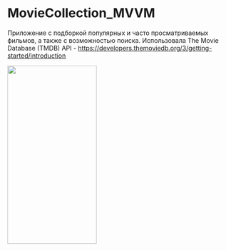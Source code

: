 # MovieCollection_MVVM

Приложение с подборкой популярных и часто просматриваемых фильмов, а также с возможностью поиска.
Использовала The Movie Database (TMDB) API - https://developers.themoviedb.org/3/getting-started/introduction

<img src=(https://user-images.githubusercontent.com/89018935/194552064-f7f00b22-c099-4865-8a52-98a24b693851.png width="200" height="400" />
